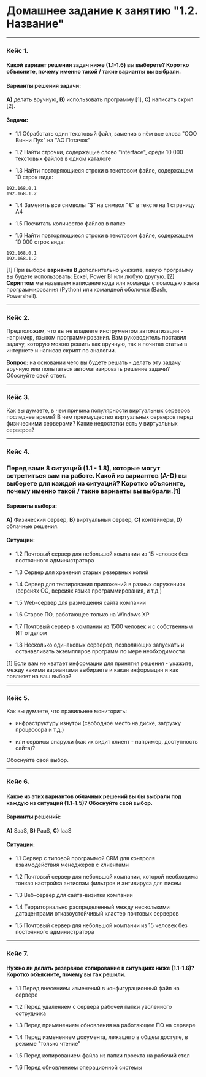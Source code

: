 # Домашнее задание к занятию "1.2. Название"

---

### Кейс 1. 

#### Какой вариант решения задач ниже (1.1-1.6) вы выберете? Коротко объясните, почему именно такой / такие варианты вы выбрали.


#### Варианты решения задачи:

**А)** делать вручную, **B)** использовать программу [1], **C)** написать скрип [2].


#### Задачи:

* 1.1 Обработать один текстовый файл, заменив в нём все слова "ООО Винни Пух" на "АО Пятачок"

* 1.2 Найти строчки, содержащие слово "interface", среди 10 000 текстовых файлов в одном каталоге

* 1.3 Найти повторяющиеся строки в текстовом файле, содержащем 10 строк вида: 
```
192.168.0.1 
192.168.1.2
```

* 1.4 Заменить все символы "$" на символ "€" в тексте на 1 страницу А4

* 1.5 Посчитать количество файлов в папке

* 1.6 Найти повторяющиеся строки в текстовом файле, содержащем 10 000 строк вида: 
```
192.168.0.1 
192.168.1.2
```

[1] При выборе **варианта В** дополнительно укажите, какую программу вы будете использовать: Ecxel, Power BI или любую другую.
[2] **Скриптом** мы называем написание кода или команды с помощью языка программирования (Python) или командной оболочки (Bash, Powershell).

---

### Кейс 2. 

Предположим, что вы не владеете инструментом автоматизации - например, языком программирования. Вам руководитель поставил задачу, которую можно решить как вручную, так и почитав статьи в интернете и написав скрипт по аналогии. 

**Вопрос:** на основании чего вы будете решать - делать эту задачу вручную или попытаться автоматизировать решение задачи? Обоснуйте свой ответ.

---

### Кейс 3. 

Как вы думаете, в чем причина популярности виртуальных серверов последнее время? В чем преимущество виртуальных серверов перед физическими серверами? Какие недостатки есть у виртуальных серверов? 

---

### Кейс 4. 

### Перед вами 8 ситуаций (1.1 - 1.8), которые могут встретиться вам на работе. Какой из вариантов (A-D) вы выберете для каждой из ситуаций? Коротко объясните, почему именно такой / такие варианты вы выбрали.[1]

#### Варианты выбора:

**A)** Физический сервер, **B)** виртуальный сервер, **C)** контейнеры, **D)** облачные решения.

#### Ситуации:

* 1.2 Почтовый сервер для небольшой компании из 15 человек без постоянного администратора

* 1.3 Сервер для хранения старых резервных копий

* 1.4 Сервер для тестирования приложений в разных окружениях (версиях ОС, версиях языка программирования, и т.д.)

* 1.5 Web-сервер для размещения сайта компании

* 1.6 Старое ПО, работающее только на Windows XP

* 1.7 Почтовый сервер в компании из 1500 человек и с собственным ИТ отделом

* 1.8 Несколько одинаковых серверов, позволяющих запускать и останавливать экземпляров программ по мере необходимости

[1] Если вам не хватает информации для принятия решения - укажите, между какими вариантами выбираете и какая информация и как повлияет на ваш выбор? 

---

### Кейс 5. 

Как вы думаете, что правильнее мониторить:

* инфраструктуру изнутри (свободное место на диске, загрузку процессора и т.д.) 

* или сервисы снаружи (как их видит клиент - например, доступность сайта)? 

Обоснуйте свой выбор.

---

### Кейс 6. 

#### Какое из этих вариантов облачных решений вы бы выбрали под каждую из ситуаций (1.1-1.5)? Обоснуйте свой выбор. 

#### Варианты решений:

**A)** SaaS, **B)** PaaS, **C)** IaaS

#### Ситуации:

* 1.1 Сервер с типовой программой CRM для контроля взаимодействия менеджеров с клиентами 

* 1.2 Почтовый сервер для небольшой компании, которой необходима тонкая настройка антиспам фильтров и антивируса для писем

* 1.3 Веб-сервер для сайта-визитки компании

* 1.4 Территориально распределенный между несколькими датацентрами отказоустойчивый кластер почтовых серверов

* 1.5 Почтовый сервер для небольшой компании из 15 человек без постоянного администратора

---

### Кейс 7. 

#### Нужно ли делать резервное копирование в ситуациях ниже (1.1-1.6)? Коротко объясните, почему вы так решили.

* 1.1 Перед внесением изменений в конфигурационный файл на сервере

* 1.2 Перед удалением с сервера рабочей папки уволенного сотрудника

* 1.3 Перед применением обновления на работающее ПО на сервере

* 1.4 Перед изменением документа, лежащего в общем доступе, в режиме "только чтение" 

* 1.5 Перед копированием файла из папки проекта на рабочий стол

* 1.6 Перед обновлением операционной системы 
